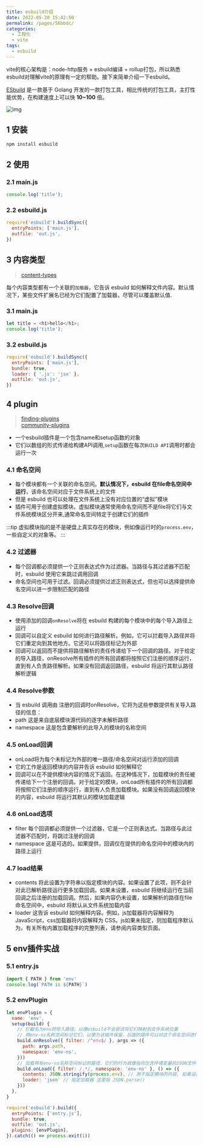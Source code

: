```yaml
---
title: esbuild介绍
date: 2022-05-20 15:42:50
permalink: /pages/56bbdc/
categories:
  - 工程化
  - vite
tags:
  - esbuild
---
```


vite的核心架构是：node-http服务 + esbuild编译 + rollup打包，所以熟悉esbuild对理解vite的原理有一定的帮助。接下来简单介绍一下esbuild。

[ESbuild](https://esbuild.github.io/api/) 是一款基于 Golang 开发的一款打包工具，相比传统的打包工具，主打性能优势，在构建速度上可以快 **10~100** 倍。

![img](https://cdn.jsdelivr.net/gh/sunnyxujian/image-store/assets/ESbuild_1653147079963.jpeg)

<!-- more -->

## 1 安装

```js
npm install esbuild
```

## 2 使用

### 2.1 main.js

```js
console.log('title');
```

### 2.2 esbuild.js

```js
require('esbuild').buildSync({
  entryPoints: ['main.js'],
  outfile: 'out.js',
})
```

## 3 内容类型

> [content-types](https://esbuild.github.io/content-types/#javascript)  

每个内容类型都有一个关联的`加载器`，它告诉 esbuild 如何解释文件内容。默认情况下，某些文件扩展名已经为它们配置了加载器，尽管可以覆盖默认值.
### 3.1 main.js

```js
let title = <h1>hello</h1>;
console.log('title');
```

### 3.2 esbuild.js

```js
require('esbuild').buildSync({
  entryPoints: ['main.js'],
  bundle: true,
  loader: { '.js': 'jsx' },
  outfile: 'out.js',
})
```

## 4 plugin

> [finding-plugins](https://esbuild.github.io/plugins/#finding-plugins)  
> [community-plugins](https://github.com/esbuild/community-plugins)


- 一个esbuild插件是一个包含name和setup函数的对象
- 它们以数组的形式传递给构建API调用,`setup`函数在每次`BUILD API`调用时都会运行一次

### 4.1 命名空间

- 每个模块都有一个关联的命名空间。**默认情况下，esbuild 在file命名空间中运行**，该命名空间对应于文件系统上的文件
- 但是 esbuild 也可以处理在文件系统上没有对应位置的“虚拟”模块
- 插件可用于创建虚拟模块。虚拟模块通常使用命名空间而不是file将它们与文件系统模块区分开来,通常命名空间特定于创建它们的插件

:::tip
虚拟模块指的是不是硬盘上真实存在的模块，例如像运行时的`process.env`，一些自定义的对象等。
:::

### 4.2 过滤器

- 每个回调都必须提供一个正则表达式作为过滤器。当路径与其过滤器不匹配时，esbuild 使用它来跳过调用回调
- 命名空间也可用于过滤。回调必须提供过滤正则表达式，但也可以选择提供命名空间以进一步限制匹配的路径

### 4.3 Resolve回调

- 使用添加的回调`onResolve`将在 esbuild 构建的每个模块中的每个导入路径上运行
- 回调可以自定义 esbuild 如何进行路径解析。例如，它可以拦截导入路径并将它们重定向到其他地方。它还可以将路径标记为外部
- 回调可以返回而不提供将路径解析的责任传递给下一个回调的路径。对于给定的导入路径，onResolve所有插件的所有回调都将按照它们注册的顺序运行，直到有人负责路径解析。如果没有回调返回路径，esbuild 将运行其默认路径解析逻辑

### 4.4 Resolve参数

- 当 esbuild 调用由 注册的回调时onResolve，它将为这些参数提供有关导入路径的信息：
- path 这是来自底层模块源代码的逐字未解析路径
- namespace 这是包含要解析的此导入的模块的名称空间

### 4.5 onLoad回调

- onLoad将为每个未标记为外部的唯一路径/命名空间对运行添加的回调
- 它的工作是返回模块的内容并告诉 esbuild 如何解释它
- 回调可以在不提供模块内容的情况下返回。在这种情况下，加载模块的责任被传递给下一个注册的回调。对于给定的模块，onLoad所有插件的所有回调都将按照它们注册的顺序运行，直到有人负责加载模块。如果没有回调返回模块的内容，esbuild 将运行其默认的模块加载逻辑

### 4.6 onLoad选项

- filter 每个回调都必须提供一个过滤器，它是一个正则表达式。当路径与此过滤器不匹配时，将跳过注册的回调
- namespace 这是可选的。如果提供，回调仅在提供的命名空间中的模块内的路径上运行

### 4.7 load结果

- contents 将此设置为字符串以指定模块的内容。如果设置了此项，则不会针对此已解析路径运行更多加载回调。如果未设置，esbuild 将继续运行在当前回调之后注册的加载回调。然后，如果内容仍未设置，如果解析的路径在file命名空间中，esbuild 将默认从文件系统加载内容
- loader 这告诉 esbuild 如何解释内容。例如，js加载器将内容解释为 JavaScript，css加载器将内容解释为 CSS。js如果未指定，则加载程序默认为。有关所有内置加载程序的完整列表，请参阅内容类型页面。

## 5 env插件实战

### 5.1 entry.js

```js
import { PATH } from 'env'
console.log(`PATH is ${PATH}`)
```

### 5.2 envPlugin

```js
let envPlugin = {
  name: 'env',
  setup(build) {
    // 拦截名为env的导入路径，以便esbuild不会尝试将它们映射到文件系统位置
    // 用env-ns名称空间标记它们，以便为该插件保留，后面的插件可以对这个命名空间进行处理  esbuild默认的命名空间是 file
    build.onResolve({ filter: /^env$/ }, args => ({
      path: args.path,
      namespace: 'env-ns',
    }))
    // 加载带有env-ns名称空间标记的路径，它们的行为就像指向包含环境变量的JSON文件一样
    build.onLoad({ filter: /.*/, namespace: 'env-ns' }, () => ({
      contents: JSON.stringify(process.env), // 用于指定模块的内容, 如果设置此属性,后面的onLoad钩子和默认读取钩子就不走了
      loader: 'json' // 指定加载器 这里指 JSON.parse()
    }))
  },
}

require('esbuild').build({
  entryPoints: ['entry.js'],
  bundle: true,
  outfile: 'out.js',
  plugins: [envPlugin],
}).catch(() => process.exit(1))
```
